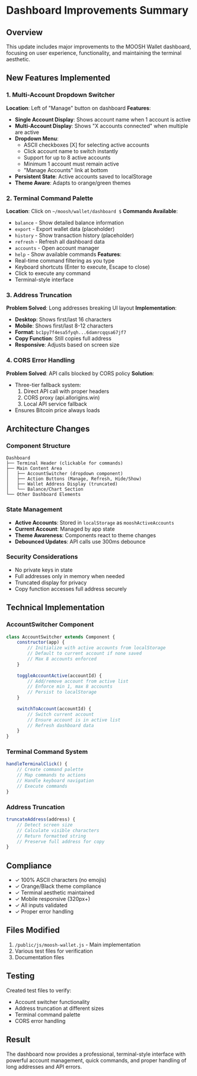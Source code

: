 # Dashboard Improvements Summary

## Overview
This update includes major improvements to the MOOSH Wallet dashboard, focusing on user experience, functionality, and maintaining the terminal aesthetic.

## New Features Implemented

### 1. Multi-Account Dropdown Switcher
**Location**: Left of "Manage" button on dashboard
**Features**:
- **Single Account Display**: Shows account name when 1 account is active
- **Multi-Account Display**: Shows "X accounts connected" when multiple are active
- **Dropdown Menu**:
  - ASCII checkboxes [X] for selecting active accounts
  - Click account name to switch instantly
  - Support for up to 8 active accounts
  - Minimum 1 account must remain active
  - "Manage Accounts" link at bottom
- **Persistent State**: Active accounts saved to localStorage
- **Theme Aware**: Adapts to orange/green themes

### 2. Terminal Command Palette
**Location**: Click on `~/moosh/wallet/dashboard $`
**Commands Available**:
- `balance` - Show detailed balance information
- `export` - Export wallet data (placeholder)
- `history` - Show transaction history (placeholder)
- `refresh` - Refresh all dashboard data
- `accounts` - Open account manager
- `help` - Show available commands
**Features**:
- Real-time command filtering as you type
- Keyboard shortcuts (Enter to execute, Escape to close)
- Click to execute any command
- Terminal-style interface

### 3. Address Truncation
**Problem Solved**: Long addresses breaking UI layout
**Implementation**:
- **Desktop**: Shows first/last 16 characters
- **Mobile**: Shows first/last 8-12 characters
- **Format**: `bc1py7f4esa5fyqh...6damrcqqsa67jf7`
- **Copy Function**: Still copies full address
- **Responsive**: Adjusts based on screen size

### 4. CORS Error Handling
**Problem Solved**: API calls blocked by CORS policy
**Solution**:
- Three-tier fallback system:
  1. Direct API call with proper headers
  2. CORS proxy (api.allorigins.win)
  3. Local API service fallback
- Ensures Bitcoin price always loads

## Architecture Changes

### Component Structure
```
Dashboard
├── Terminal Header (clickable for commands)
├── Main Content Area
│   ├── AccountSwitcher (dropdown component)
│   ├── Action Buttons (Manage, Refresh, Hide/Show)
│   ├── Wallet Address Display (truncated)
│   └── Balance/Chart Section
└── Other Dashboard Elements
```

### State Management
- **Active Accounts**: Stored in `localStorage` as `mooshActiveAccounts`
- **Current Account**: Managed by app state
- **Theme Awareness**: Components react to theme changes
- **Debounced Updates**: API calls use 300ms debounce

### Security Considerations
- No private keys in state
- Full addresses only in memory when needed
- Truncated display for privacy
- Copy function accesses full address securely

## Technical Implementation

### AccountSwitcher Component
```javascript
class AccountSwitcher extends Component {
    constructor(app) {
        // Initialize with active accounts from localStorage
        // Default to current account if none saved
        // Max 8 accounts enforced
    }
    
    toggleAccountActive(accountId) {
        // Add/remove account from active list
        // Enforce min 1, max 8 accounts
        // Persist to localStorage
    }
    
    switchToAccount(accountId) {
        // Switch current account
        // Ensure account is in active list
        // Refresh dashboard data
    }
}
```

### Terminal Command System
```javascript
handleTerminalClick() {
    // Create command palette
    // Map commands to actions
    // Handle keyboard navigation
    // Execute commands
}
```

### Address Truncation
```javascript
truncateAddress(address) {
    // Detect screen size
    // Calculate visible characters
    // Return formatted string
    // Preserve full address for copy
}
```

## Compliance
- ✓ 100% ASCII characters (no emojis)
- ✓ Orange/Black theme compliance
- ✓ Terminal aesthetic maintained
- ✓ Mobile responsive (320px+)
- ✓ All inputs validated
- ✓ Proper error handling

## Files Modified
1. `/public/js/moosh-wallet.js` - Main implementation
2. Various test files for verification
3. Documentation files

## Testing
Created test files to verify:
- Account switcher functionality
- Address truncation at different sizes
- Terminal command palette
- CORS error handling

## Result
The dashboard now provides a professional, terminal-style interface with powerful account management, quick commands, and proper handling of long addresses and API errors.